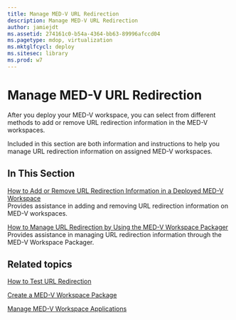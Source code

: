 ```yaml
---
title: Manage MED-V URL Redirection
description: Manage MED-V URL Redirection
author: jamiejdt
ms.assetid: 274161c0-b54a-4364-bb63-89996afccd04
ms.pagetype: mdop, virtualization
ms.mktglfcycl: deploy
ms.sitesec: library
ms.prod: w7
---
```



# Manage MED-V URL Redirection


After you deploy your MED-V workspace, you can select from different methods to add or remove URL redirection information in the MED-V workspaces.

Included in this section are both information and instructions to help you manage URL redirection information on assigned MED-V workspaces.

## In This Section


<a href="" id="how-to-add-or-remove-url-redirection-information-in-a-deployed-med-v-workspace"></a>[How to Add or Remove URL Redirection Information in a Deployed MED-V Workspace](how-to-add-or-remove-url-redirection-information-in-a-deployed-med-v-workspace.md)  
Provides assistance in adding and removing URL redirection information on MED-V workspaces.

<a href="" id="how-to-manage-url-redirection-by-using-the-med-v-workspace-packager"></a>[How to Manage URL Redirection by Using the MED-V Workspace Packager](how-to-manage-url-redirection-by-using-the-med-v-workspace-packager.md)  
Provides assistance in managing URL redirection information through the MED-V Workspace Packager.

## Related topics


[How to Test URL Redirection](how-to-test-url-redirection.md)

[Create a MED-V Workspace Package](create-a-med-v-workspace-package.md)

[Manage MED-V Workspace Applications](manage-med-v-workspace-applications.md)

 

 





